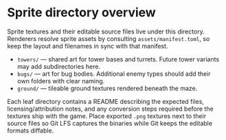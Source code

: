 # Sprite directory overview

Sprite textures and their editable source files live under this directory.  
Renderers resolve sprite assets by consulting `assets/manifest.toml`, so keep the
layout and filenames in sync with that manifest.

* `towers/` — shared art for tower bases and turrets.  Future tower variants may
  add subdirectories here.
* `bugs/` — art for bug bodies.  Additional enemy types should add their own
  folders with clear naming.
* `ground/` — tileable ground textures rendered beneath the maze.

Each leaf directory contains a README describing the expected files,
licensing/attribution notes, and any conversion steps required before the
textures ship with the game.  Place exported `.png` textures next to their
source files so Git LFS captures the binaries while Git keeps the editable
formats diffable.
